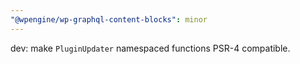 ```yaml
---
"@wpengine/wp-graphql-content-blocks": minor
---
```


dev: make `PluginUpdater` namespaced functions PSR-4 compatible.
